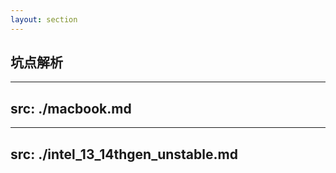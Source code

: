 ```yaml
---
layout: section
---
```


## 坑点解析

---
src: ./macbook.md
---

---
src: ./intel_13_14thgen_unstable.md
---
